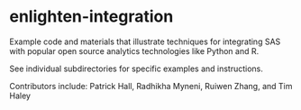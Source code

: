 enlighten-integration
========================

Example code and materials that illustrate techniques for integrating SAS with
popular open source analytics technologies like Python and R.

See individual subdirectories for specific examples and instructions. 

Contributors include:
Patrick Hall, Radhikha Myneni, Ruiwen Zhang, and Tim Haley
